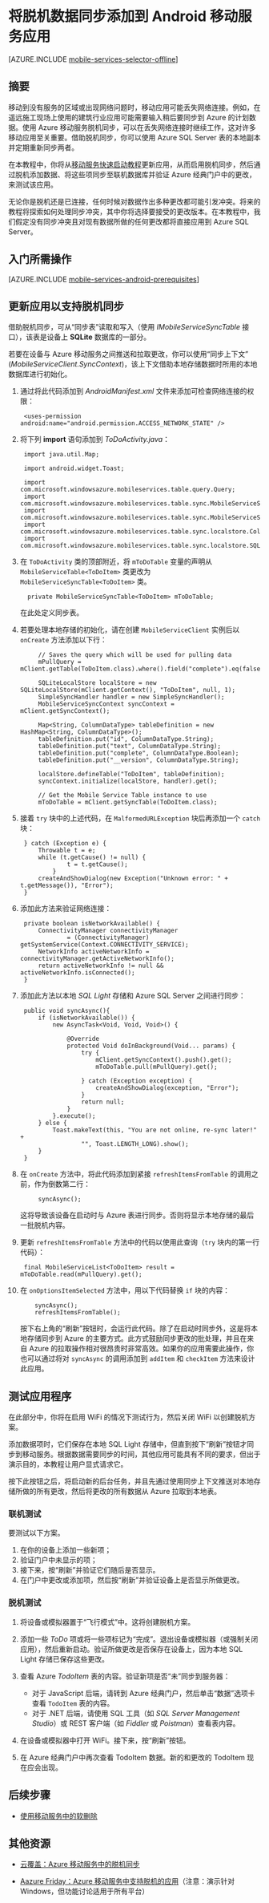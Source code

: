 <properties
	pageTitle="将脱机数据同步添加到 Android 移动服务应用 | Microsoft Azure"
	description="了解如何使用 Azure 移动服务在 Android 应用程序中缓存和同步脱机数据"
	documentationCenter="android"
	authors="RickSaling"
	manager="dwrede"
	editor=""
	services="mobile-services"/>

<tags
	ms.service="mobile-services"
	ms.date="02/07/2016"
	wacn.date="04/18/2016"/>

# 将脱机数据同步添加到 Android 移动服务应用

[AZURE.INCLUDE [mobile-services-selector-offline](../includes/mobile-services-selector-offline.md)]


## 摘要

移动到没有服务的区域或出现网络问题时，移动应用可能丢失网络连接。例如，在遥远施工现场上使用的建筑行业应用可能需要输入稍后要同步到 Azure 的计划数据。使用 Azure 移动服务脱机同步，可以在丢失网络连接时继续工作，这对许多移动应用至关重要。借助脱机同步，你可以使用 Azure SQL Server 表的本地副本并定期重新同步两者。

在本教程中，你将从[移动服务快速启动教程]更新应用，从而启用脱机同步，然后通过脱机添加数据、将这些项同步至联机数据库并验证 Azure 经典门户中的更改，来测试该应用。

无论你是脱机还是已连接，任何时候对数据作出多种更改都可能引发冲突。将来的教程将探索如何处理同步冲突，其中你将选择要接受的更改版本。在本教程中，我们假定没有同步冲突且对现有数据所做的任何更改都将直接应用到 Azure SQL Server。


## 入门所需操作

[AZURE.INCLUDE [mobile-services-android-prerequisites](../includes/mobile-services-android-prerequisites.md)]


## 更新应用以支持脱机同步

借助脱机同步，可从“同步表”读取和写入（使用 *IMobileServiceSyncTable* 接口），该表是设备上 **SQLite** 数据库的一部分。

若要在设备与 Azure 移动服务之间推送和拉取更改，你可以使用“同步上下文” (*MobileServiceClient.SyncContext*)，该上下文借助本地存储数据时所用的本地数据库进行初始化。

1. 通过将此代码添加到 *AndroidManifest.xml* 文件来添加可检查网络连接的权限：

	    <uses-permission android:name="android.permission.ACCESS_NETWORK_STATE" />


2. 将下列 **import** 语句添加到 *ToDoActivity.java*：

		import java.util.Map;
		
		import android.widget.Toast;
		
		import com.microsoft.windowsazure.mobileservices.table.query.Query; 
		import com.microsoft.windowsazure.mobileservices.table.sync.MobileServiceSyncContext; 
		import com.microsoft.windowsazure.mobileservices.table.sync.MobileServiceSyncTable; 
		import com.microsoft.windowsazure.mobileservices.table.sync.localstore.ColumnDataType; 
		import com.microsoft.windowsazure.mobileservices.table.sync.localstore.SQLiteLocalStore; 

3. 在 `ToDoActivity` 类的顶部附近，将 `mToDoTable` 变量的声明从 `MobileServiceTable<ToDoItem>` 类更改为 `MobileServiceSyncTable<ToDoItem>` 类。

		 private MobileServiceSyncTable<ToDoItem> mToDoTable;

	在此处定义同步表。

4. 若要处理本地存储的初始化，请在创建 `MobileServiceClient` 实例后以 `onCreate` 方法添加以下行：

			// Saves the query which will be used for pulling data
			mPullQuery = mClient.getTable(ToDoItem.class).where().field("complete").eq(false);

			SQLiteLocalStore localStore = new SQLiteLocalStore(mClient.getContext(), "ToDoItem", null, 1);
			SimpleSyncHandler handler = new SimpleSyncHandler();
			MobileServiceSyncContext syncContext = mClient.getSyncContext();

			Map<String, ColumnDataType> tableDefinition = new HashMap<String, ColumnDataType>();
			tableDefinition.put("id", ColumnDataType.String);
			tableDefinition.put("text", ColumnDataType.String);
			tableDefinition.put("complete", ColumnDataType.Boolean);
			tableDefinition.put("__version", ColumnDataType.String);

			localStore.defineTable("ToDoItem", tableDefinition);
			syncContext.initialize(localStore, handler).get();

			// Get the Mobile Service Table instance to use
			mToDoTable = mClient.getSyncTable(ToDoItem.class);

5. 接着 `try` 块中的上述代码，在 `MalformedURLException` 块后再添加一个 `catch` 块：

		} catch (Exception e) {
			Throwable t = e;
			while (t.getCause() != null) {
					t = t.getCause();
				}
			createAndShowDialog(new Exception("Unknown error: " + t.getMessage()), "Error");
		}

6. 添加此方法来验证网络连接：

		private boolean isNetworkAvailable() {
			ConnectivityManager connectivityManager
					= (ConnectivityManager) getSystemService(Context.CONNECTIVITY_SERVICE);
			NetworkInfo activeNetworkInfo = connectivityManager.getActiveNetworkInfo();
			return activeNetworkInfo != null && activeNetworkInfo.isConnected();
		}


7. 添加此方法以本地 *SQL Light* 存储和 Azure SQL Server 之间进行同步：

		public void syncAsync(){
			if (isNetworkAvailable()) {
				new AsyncTask<Void, Void, Void>() {
	
					@Override
					protected Void doInBackground(Void... params) {
						try {
							mClient.getSyncContext().push().get();
							mToDoTable.pull(mPullQuery).get();

						} catch (Exception exception) {
							createAndShowDialog(exception, "Error");
						}
						return null;
					}
				}.execute();
			} else {
				Toast.makeText(this, "You are not online, re-sync later!" +
						"", Toast.LENGTH_LONG).show();
			}
		}


8. 在 `onCreate` 方法中，将此代码添加到紧接 `refreshItemsFromTable` 的调用之前，作为倒数第二行：

			syncAsync();

	这将导致该设备在启动时与 Azure 表进行同步。否则将显示本地存储的最后一批脱机内容。


 
9. 更新 `refreshItemsFromTable` 方法中的代码以使用此查询（`try` 块内的第一行代码）：

		final MobileServiceList<ToDoItem> result = mToDoTable.read(mPullQuery).get();

10. 在 `onOptionsItemSelected` 方法中，用以下代码替换 `if` 块的内容：

			syncAsync();
			refreshItemsFromTable();

	按下右上角的“刷新”按钮时，会运行此代码。除了在启动时同步外，这是将本地存储同步到 Azure 的主要方式。此方式鼓励同步更改的批处理，并且在来自 Azure 的拉取操作相对很昂贵时非常高效。如果你的应用需要此操作，你也可以通过将对 `syncAsync` 的调用添加到 `addItem` 和 `checkItem` 方法来设计此应用。


## 测试应用程序

在此部分中，你将在启用 WiFi 的情况下测试行为，然后关闭 WiFi 以创建脱机方案。

添加数据项时，它们保存在本地 SQL Light 存储中，但直到按下“刷新”按钮才同步到移动服务。根据数据需要同步的时间，其他应用可能具有不同的要求，但出于演示目的，本教程让用户显式请求它。

按下此按钮之后，将启动新的后台任务，并且先通过使用同步上下文推送对本地存储所做的所有更改，然后将更改的所有数据从 Azure 拉取到本地表。


### 联机测试

要测试以下方案。

1. 在你的设备上添加一些新项； 
2. 验证门户中未显示的项； 
3. 接下来，按“刷新”并验证它们随后是否显示。
4. 在门户中更改或添加项，然后按“刷新”并验证设备上是否显示所做更改。

### 脱机测试

<!-- Now if you run the app and tap the refresh button, you should see all the items from the server. At that point you should be able to turn off the networking from the device by placing it in *Airplane Mode*, and continue making changes – the app will work just fine. When it’s time to sync the changes to the server, turn the network back on, and tap the **Refresh** button again.

One thing which is important to point out: if there are pending changes in the local store, a pull operation will first push those changes to the server (so that if there are changes in the same row, the push operation will fail and the application has an opportunity to handle the conflicts appropriately). That means that the push call in the code above isn’t necessarily required, but I think it’s always a good practice to be explicit about what the code is doing.
-->

1. 将设备或模拟器置于“飞行模式”中。这将创建脱机方案。

2. 添加一些 *ToDo* 项或将一些项标记为“完成”。退出设备或模拟器（或强制关闭应用），然后重新启动。验证所做更改是否保存在设备上，因为本地 SQL Light 存储已保存这些更改。

3. 查看 Azure *TodoItem* 表的内容。验证新项是否“未”同步到服务器：

   - 对于 JavaScript 后端，请转到 Azure 经典门户，然后单击“数据”选项卡查看 `TodoItem` 表的内容。
   - 对于 .NET 后端，请使用 SQL 工具（如 *SQL Server Management Studio*）或 REST 客户端（如 *Fiddler* 或 *Poistman*）查看表内容。

4. 在设备或模拟器中打开 WiFi。接下来，按“刷新”按钮。

5. 在 Azure 经典门户中再次查看 TodoItem 数据。新的和更改的 TodoItem 现在应会出现。


## 后续步骤

* [使用移动服务中的软删除][Soft Delete]

## 其他资源

* [云覆盖：Azure 移动服务中的脱机同步]

* [Aazure Friday：Azure 移动服务中支持脱机的应用]（注意：演示针对 Windows，但功能讨论适用于所有平台）


<!-- URLs. -->

[Get the sample app]: #get-app
[Review the Core Data model]: #review-core-data
[Review the Mobile Services sync code]: #review-sync
[Change the sync behavior of the app]: #setup-sync
[Test the app]: #test-app


[Mobile Services sample repository on GitHub]: https://github.com/Azure/mobile-services-samples


[Get started with Mobile Services]: /documentation/articles/mobile-services-android-get-started
[Handling Conflicts with Offline Support for Mobile Services]: /documentation/articles/mobile-services-android-handling-conflicts-offline-data
[Soft Delete]: /documentation/articles/mobile-services-using-soft-delete

[云覆盖：Azure 移动服务中的脱机同步]: http://channel9.msdn.com/Shows/Cloud+Cover/Episode-155-Offline-Storage-with-Donna-Malayeri
[Aazure Friday：Azure 移动服务中支持脱机的应用]: http://azure.microsoft.com/documentation/videos/azure-mobile-services-offline-enabled-apps-with-donna-malayeri/

[移动服务快速启动教程]: /documentation/articles/mobile-services-android-get-started

<!---HONumber=Mooncake_0118_2016-->
